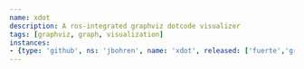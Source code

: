```yaml
---
name: xdot
description: A ros-integrated graphviz dotcode visualizer
tags: [graphviz, graph, visualization]
instances:
- {type: 'github', ns: 'jbohren', name: 'xdot', released: ['fuerte','groovy','hydro','indigo']}
---
```

